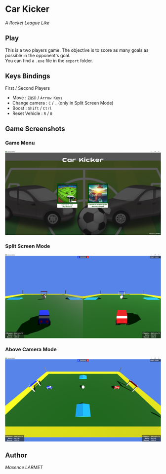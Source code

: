 # Car Kicker
_A Rocket League Like_

## Play

This is a two players game. The objective is to score as many goals as possible in the opponent's goal. \
You can find a `.exe` file in the `export` folder.

## Keys Bindings

First / Second Players
- Move : `ZQSD` / `Arrow Keys`
- Change camera : `C` / `.` (only in Split Screen Mode)
- Boost : `Shift` / `Ctrl`
- Reset Vehicle : `R` / `0`

## Game Screenshots

### Game Menu
<img src="./assets/images/game_menu.png" alt="game_menu" width="600"/>

### Split Screen Mode
<img src="./assets/images/game_split_screen.PNG" alt="game_split_screen" width="600"/>

### Above Camera Mode
<img src="./assets/images/game_above_camera.PNG" alt="game_above_camera" width="600"/>

## Author
*Maxence LARMET*